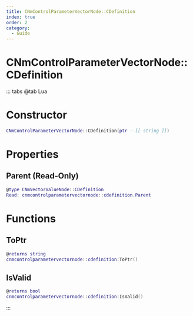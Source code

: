 ```yaml
---
title: CNmControlParameterVectorNode::CDefinition
index: true
order: 2
category:
  - Guide
---
```


# CNmControlParameterVectorNode::CDefinition

::: tabs
@tab Lua
# Constructor
```lua
CNmControlParameterVectorNode::CDefinition(ptr --[[ string ]])
```
# Properties
## Parent (Read-Only)
```lua
@type CNmVectorValueNode::CDefinition
Read: cnmcontrolparametervectornode::cdefinition.Parent
```
# Functions
## ToPtr
```lua
@returns string
cnmcontrolparametervectornode::cdefinition:ToPtr()
```
## IsValid
```lua
@returns bool
cnmcontrolparametervectornode::cdefinition:IsValid()
```

:::